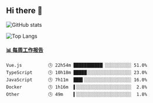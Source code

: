 ## Hi there 👋

![GitHub stats](https://github-readme-stats.orilight.top/api?username=orilights)

![Top Langs](https://github-readme-stats.orilight.top/api/top-langs/?username=orilights&layout=compact)

<!-- waka-box start -->
#### <a href="https://gist.github.com/92c8d5b388768c10efcba86e82b7c4fb" target="_blank">📊 每周工作报告</a>
```text
Vue.js          🕓 22h54m ███████████▏░░░░░░░░░░ 51.0%
TypeScript      🕓 10h18m █████░░░░░░░░░░░░░░░░░ 23.0%
JavaScript      🕓 7h11m  ███▌░░░░░░░░░░░░░░░░░░ 16.0%
Docker          🕓 1h16m  ▌░░░░░░░░░░░░░░░░░░░░░  2.8%
Other           🕓 49m    ▍░░░░░░░░░░░░░░░░░░░░░  1.8%
```
<!-- Powered by https://github.com/journey-ad/waka-box-go . -->
<!-- waka-box end -->
